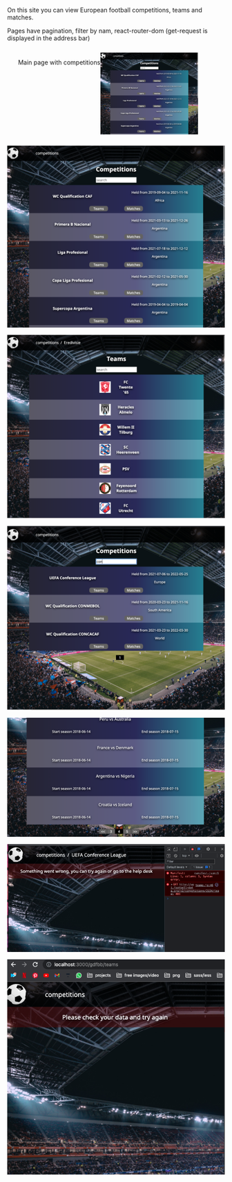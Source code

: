 On this site you can view European football competitions, teams and matches.

Pages have pagination, filter by nam, react-router-dom (get-request is displayed in the address bar)

<div style="display: flex; margin: 5%">
<p>Main page with competitions</p>
<img src="./src/images/screenshots/competitionsPage.png" width="50%" height="50%"/>
</div>


![alt tag](./src/images/screenshots/competitionsPage.png "Main page with competitions")


![alt text](./src/images/screenshots/teamsPage.png "Page with teams")


![alt text](./src/images/screenshots/filterByName.png "Filter by name of contest/team")

![alt text](./src/images/screenshots/pagination.png "Pagination")

![alt text](./src/images/screenshots/forbidden.png "error 403 forbidden")

![alt text](./src/images/screenshots/badRequest.png "Bad request")